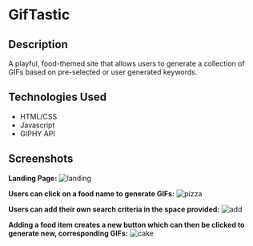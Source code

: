 # GifTastic

## Description
A playful, food-themed site that allows users to generate a collection of GIFs based on pre-selected or user generated keywords.

## Technologies Used
* HTML/CSS
* Javascript
* GIPHY API

## Screenshots


**Landing Page:**
![landing](https://i.imgur.com/YhwaHcS.png)

**Users can click on a food name to generate GIFs:**
![pizza](https://i.imgur.com/oprzY99.png)

**Users can add their own search criteria in the space provided:**
![add](https://i.imgur.com/dNAbycY.png)

**Adding a food item creates a new button which can then be clicked to generate new, corresponding GIFs:**
![cake](https://i.imgur.com/maFe18K.png)
